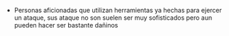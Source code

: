 - Personas aficionadas que utilizan herramientas ya hechas para ejercer un ataque, sus ataque no son suelen ser muy sofisticados pero aun pueden hacer ser bastante dañinos